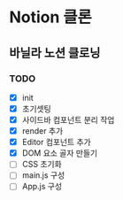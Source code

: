 # Notion 클론

## 바닐라 노션 클로닝

### TODO

- [x] init
- [x] 초기셋팅
- [x] 사이드바 컴포넌트 분리 작업
- [x] render 추가
- [x] Editor 컴포넌트 추가
- [x] DOM 요소 골자 만들기
- [ ] CSS 초기화
- [ ] main.js 구성
- [ ] App.js 구성
